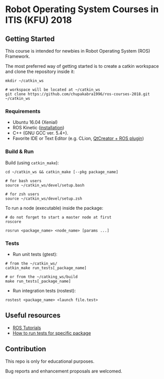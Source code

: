 # Robot Operating System Courses in ITIS (KFU) 2018

## Getting Started

This course is intended for newbies in Robot Operating System (ROS) Framework.

The most preferred way of getting started is to create a catkin workspace and clone the repository inside it:
```shell
mkdir ~/catkin_ws

# workspace will be located at ~/catkin_ws
git clone https://github.com/chupakabra1996/ros-courses-2018.git ~/catkin_ws
```

### Requirements

- Ubuntu 16.04 (Xenial)
- ROS Kinetic ([installation](http://wiki.ros.org/kinetic/Installation/Ubuntu))
- C++ (GNU GCC ver. 5.4+).
- Favorite IDE or Text Editor (e.g. CLion, [QtCreator + ROS plugin](https://ros-industrial.github.io/ros_qtc_plugin/index.html))

### Build & Run

Build (using `catkin_make`):
```shell 
cd ~/catkin_ws && catkin_make [--pkg package_name]

# for bash users
source ~/catkin_ws/devel/setup.bash

# for zsh users
source ~/catkin_ws/devel/setup.zsh
```

To run a node (executable) inside the package:
```shell
# do not forget to start a master node at first
roscore
```

```shell
rosrun <package_name> <node_name> [params ...]
```

### Tests

- Run unit tests (gtest):
```shell
# from the ~/catkin_ws/
catkin_make run_tests[_package_name]

# or from the ~/catking_ws/build
make run_tests[_package_name]
```
- Run integration tests (rostest):
```shell
rostest <package_name> <launch file.test>
```

## Useful resources

- [ROS Tutorials](http://wiki.ros.org/ROS/Tutorials/)
- [How to run tests for specific package](https://answers.ros.org/question/62583/how-do-i-only-run-tests-for-only-one-package/)

## Contribution

This repo is only for educational purposes.

Bug reports and enhancement proposals are welcomed.
